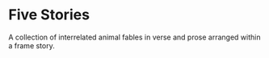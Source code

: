 # Five Stories

A collection of interrelated animal fables in verse and prose arranged within a frame story.
